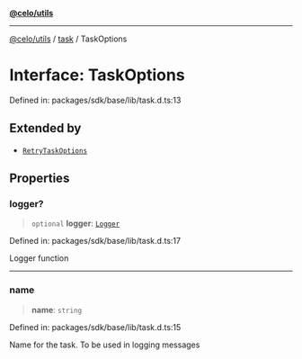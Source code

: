 [**@celo/utils**](../../README.md)

***

[@celo/utils](../../README.md) / [task](../README.md) / TaskOptions

# Interface: TaskOptions

Defined in: packages/sdk/base/lib/task.d.ts:13

## Extended by

- [`RetryTaskOptions`](RetryTaskOptions.md)

## Properties

### logger?

> `optional` **logger**: [`Logger`](../../logger/type-aliases/Logger.md)

Defined in: packages/sdk/base/lib/task.d.ts:17

Logger function

***

### name

> **name**: `string`

Defined in: packages/sdk/base/lib/task.d.ts:15

Name for the task. To be used in logging messages
